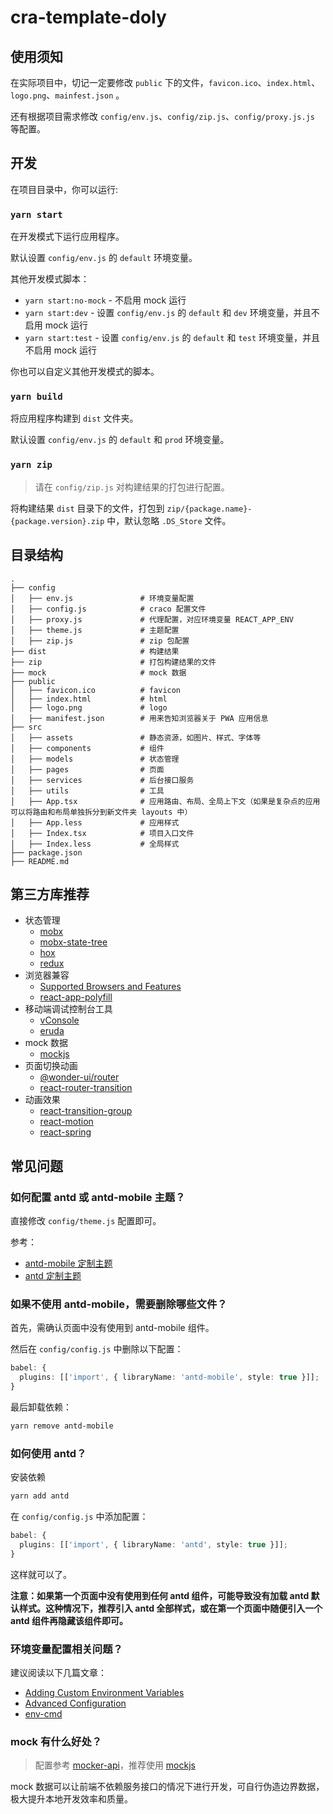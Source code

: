 # cra-template-doly

## 使用须知

在实际项目中，切记一定要修改 `public` 下的文件，`favicon.ico`、`index.html`、`logo.png`、`mainfest.json` 。

还有根据项目需求修改 `config/env.js`、`config/zip.js`、`config/proxy.js.js` 等配置。

## 开发

在项目目录中，你可以运行:

### `yarn start`

在开发模式下运行应用程序。

默认设置 `config/env.js` 的 `default` 环境变量。

其他开发模式脚本：

- `yarn start:no-mock` - 不启用 mock 运行
- `yarn start:dev` - 设置 `config/env.js` 的 `default` 和 `dev` 环境变量，并且不启用 mock 运行
- `yarn start:test` - 设置 `config/env.js` 的 `default` 和 `test` 环境变量，并且不启用 mock 运行

你也可以自定义其他开发模式的脚本。

### `yarn build`

将应用程序构建到 `dist` 文件夹。

默认设置 `config/env.js` 的 `default` 和 `prod` 环境变量。

### `yarn zip`

> 请在 `config/zip.js` 对构建结果的打包进行配置。

将构建结果 `dist` 目录下的文件，打包到 `zip/{package.name}-{package.version}.zip` 中，默认忽略 `.DS_Store` 文件。

## 目录结构

```
.
├── config
│   ├── env.js               # 环境变量配置
│   ├── config.js            # craco 配置文件
│   ├── proxy.js             # 代理配置，对应环境变量 REACT_APP_ENV
│   ├── theme.js             # 主题配置
│   ├── zip.js               # zip 包配置
├── dist                     # 构建结果
├── zip                      # 打包构建结果的文件
├── mock                     # mock 数据
├── public
│   ├── favicon.ico          # favicon
│   ├── index.html           # html
│   ├── logo.png             # logo
│   ├── manifest.json        # 用来告知浏览器关于 PWA 应用信息
├── src
│   ├── assets               # 静态资源，如图片、样式、字体等
│   ├── components           # 组件
│   ├── models               # 状态管理
│   ├── pages                # 页面
│   ├── services             # 后台接口服务
│   ├── utils                # 工具
│   ├── App.tsx              # 应用路由、布局、全局上下文（如果是复杂点的应用可以将路由和布局单独拆分到新文件夹 layouts 中）
│   ├── App.less             # 应用样式
│   ├── Index.tsx            # 项目入口文件
│   ├── Index.less           # 全局样式
├── package.json
├── README.md
```

## 第三方库推荐

- 状态管理
  - [mobx]
  - [mobx-state-tree]
  - [hox]
  - [redux]
- 浏览器兼容
  - [Supported Browsers and Features]
  - [react-app-polyfill]
- 移动端调试控制台工具
  - [vConsole]
  - [eruda]
- mock 数据
  - [mockjs]
- 页面切换动画
  - [@wonder-ui/router]
  - [react-router-transition]
- 动画效果
  - [react-transition-group]
  - [react-motion]
  - [react-spring]

## 常见问题

### 如何配置 antd 或 antd-mobile 主题？

直接修改 `config/theme.js` 配置即可。

参考：

- [antd-mobile 定制主题]
- [antd 定制主题]

### 如果不使用 antd-mobile，需要删除哪些文件？

首先，需确认页面中没有使用到 antd-mobile 组件。

然后在 `config/config.js` 中删除以下配置：

```typescript
babel: {
  plugins: [['import', { libraryName: 'antd-mobile', style: true }]];
}
```

最后卸载依赖：

```bash
yarn remove antd-mobile
```

### 如何使用 antd？

安装依赖

```bash
yarn add antd
```

在 `config/config.js` 中添加配置：

```typescript
babel: {
  plugins: [['import', { libraryName: 'antd', style: true }]];
}
```

这样就可以了。

**注意：如果第一个页面中没有使用到任何 antd 组件，可能导致没有加载 antd 默认样式。这种情况下，推荐引入 antd 全部样式，或在第一个页面中随便引入一个 antd 组件再隐藏该组件即可。**

### 环境变量配置相关问题？

建议阅读以下几篇文章：

- [Adding Custom Environment Variables]
- [Advanced Configuration]
- [env-cmd]

### mock 有什么好处？

> 配置参考 [mocker-api]，推荐使用 [mockjs]

mock 数据可以让前端不依赖服务接口的情况下进行开发，可自行伪造边界数据，极大提升本地开发效率和质量。

[adding custom environment variables]: https://create-react-app.dev/docs/adding-custom-environment-variables
[supported browsers and features]: https://create-react-app.dev/docs/supported-browsers-features/#supported-language-features
[code splitting in create react app]: https://serverless-stack.com/chapters/code-splitting-in-create-react-app.html
[adding a css modules stylesheet]: https://create-react-app.dev/docs/adding-a-css-modules-stylesheet
[advanced configuration]: https://create-react-app.dev/docs/advanced-configuration
[react-app-polyfill]: https://github.com/facebook/create-react-app/tree/master/packages/react-app-polyfill
[ant-design]: https://ant-design.gitee.io/
[antd 定制主题]: https://ant-design.gitee.io/docs/react/customize-theme-cn
[antd-mobile 定制主题]: https://mobile.ant.design/docs/react/customize-theme-cn
[vconsole]: https://github.com/Tencent/vConsole
[eruda]: https://github.com/liriliri/eruda
[mocker-api]: https://github.com/jaywcjlove/mocker-api
[mockjs]: https://github.com/nuysoft/Mock/wiki
[env-cmd]: https://github.com/toddbluhm/env-cmd
[babel-plugin-import]: https://github.com/ant-design/babel-plugin-import
[hox]: https://github.com/umijs/hox
[mobx]: https://github.com/mobxjs/mobx
[mobx-state-tree]: https://github.com/mobxjs/mobx-state-tree
[redux]: https://github.com/reduxjs/redux
[@wonder-ui/router]: https://www.npmjs.com/package/@wonder-ui/router
[react-router-transition]: http://maisano.github.io/react-router-transition/
[react-transition-group]: https://reactcommunity.org/react-transition-group/
[react-motion]: https://github.com/chenglou/react-motion
[react-spring]: https://github.com/react-spring/react-spring
